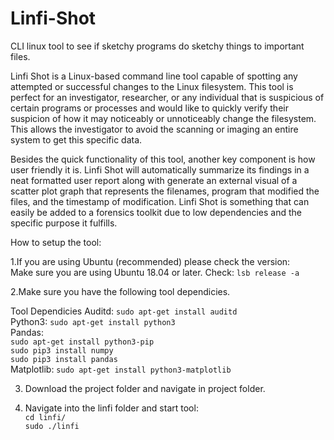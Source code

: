 # Linfi-Shot
CLI linux tool to see if sketchy programs do sketchy things to important files.

Linfi Shot is a Linux-based command line tool capable of spotting any attempted or successful changes to the Linux filesystem. This tool is perfect for an investigator, researcher, or any individual that is suspicious of certain programs or processes and would like to quickly verify their suspicion of how it may noticeably or unnoticeably change the filesystem. This allows the investigator to avoid the scanning or imaging an entire system to get this specific data. 

Besides the quick functionality of this tool, another key component is how user friendly it is. Linfi Shot will automatically summarize its findings in a neat formatted user report along with generate an external visual of a scatter plot graph that represents the filenames, program that modified the files, and the timestamp of modification. Linfi Shot is something that can easily be added to a forensics toolkit due to low dependencies and the specific purpose it fulfills.


How to setup the tool:

1.If you are using Ubuntu (recommended) please check the version:</br>
  Make sure you are using Ubuntu 18.04 or later. 
  Check: `lsb release -a`


2.Make sure you have the following tool dependicies.

Tool Dependicies
Auditd:
`sudo apt-get install auditd`</br>
Python3:
`sudo apt-get install python3`</br>
Pandas: </br>
`sudo apt-get install python3-pip`</br>
`sudo pip3 install numpy`</br>
`sudo pip3 install pandas`</br>
Matplotlib:
`sudo apt-get install python3-matplotlib`</br>

3. Download the project folder and navigate in project folder.</br>


4. Navigate into the linfi folder and start tool:</br>
`cd linfi/`</br>
`sudo ./linfi`










  


